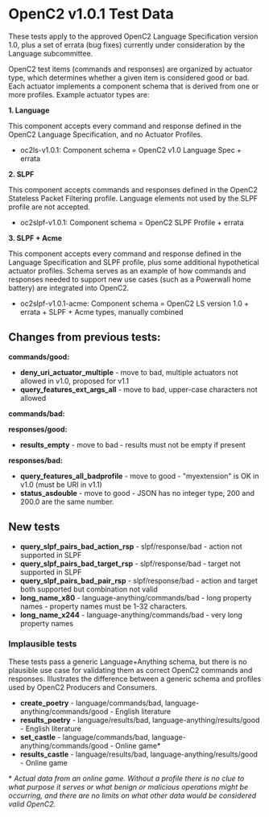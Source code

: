 # OpenC2 v1.0.1 Test Data

These tests apply to the approved OpenC2 Language Specification version 1.0, plus a set of errata (bug fixes)
currently under consideration by the Language subcommittee.

OpenC2 test items (commands and responses) are organized by actuator type, which determines whether a given item
is considered good or bad. Each actuator implements a component schema that is derived from one or more profiles.
Example actuator types are:

**1. Language**

This component accepts every command and response defined in the OpenC2 Language Specification,
and no Actuator Profiles.

* oc2ls-v1.0.1: Component schema = OpenC2 v1.0 Language Spec + errata

**2. SLPF**

This component accepts commands and responses defined in the OpenC2 Stateless Packet Filtering profile.  Language
elements not used by the SLPF profile are not accepted.

* oc2slpf-v1.0.1: Component schema = OpenC2 SLPF Profile + errata

**3. SLPF + Acme**

This component accepts every command and response defined in the Language Specification and SLPF profile,
plus some additional hypothetical actuator profiles.  Schema serves as an example of how
commands and responses needed to support new use cases (such as a Powerwall home battery) are integrated
into OpenC2.

* oc2slpf-v1.0.1-acme: Component schema = OpenC2 LS version 1.0 + errata + SLPF + Acme types, manually combined

## Changes from previous tests:
**commands/good:**  
* **deny_uri_actuator_multiple** - move to bad, multiple actuators not allowed in v1.0, proposed for v1.1
* **query_features_ext_args_all** - move to bad, upper-case characters not allowed

**commands/bad:**  

**responses/good:**  
* **results_empty** - move to bad - results must not be empty if present

**responses/bad:**  
* **query_features_all_badprofile** - move to good - "myextension" is OK in v1.0 (must be URI in v1.1)
* **status_asdouble** - move to good - JSON has no integer type, 200 and 200.0 are the same number.

## New tests
* **query_slpf_pairs_bad_action_rsp** - slpf/response/bad - action not supported in SLPF
* **query_slpf_pairs_bad_target_rsp** - slpf/response/bad - target not supported in SLPF
* **query_slpf_pairs_bad_pair_rsp** - slpf/response/bad - action and target both supported but combination not valid
* **long_name_x80** - language-anything/commands/bad - long property names - property names must be 1-32 characters.
* **long_name_x244** - language-anything/commands/bad - very long property names

### Implausible tests
These tests pass a generic Language+Anything schema, but there is no plausible use case for validating them
as correct OpenC2 commands and responses.
Illustrates the difference between a generic schema and profiles used by OpenC2 Producers and Consumers.
* **create_poetry** - language/commands/bad, language-anything/commands/good - English literature
* **results_poetry** - language/results/bad, language-anything/results/good - English literature
* **set_castle** - language/commands/bad, language-anything/commands/good - Online game*
* **results_castle** - language/results/bad, language-anything/results/good - Online game

\* *Actual data from an online game.  Without a profile there is no*
*clue to what purpose it serves or what benign or malicious operations might be occurring,*
*and there are no limits on what other data would be considered valid OpenC2.*